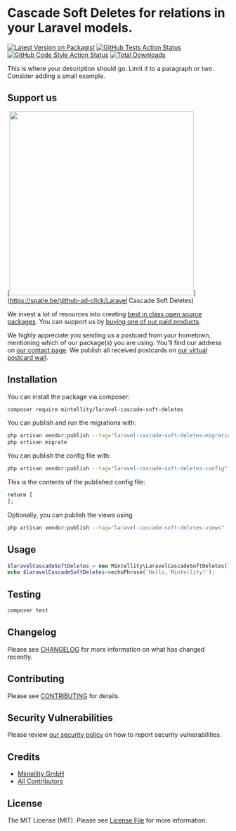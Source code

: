 # Cascade Soft Deletes for relations in your Laravel models.

[![Latest Version on Packagist](https://img.shields.io/packagist/v/mintellity/laravel-cascade-soft-deletes.svg?style=flat-square)](https://packagist.org/packages/mintellity/laravel-cascade-soft-deletes)
[![GitHub Tests Action Status](https://img.shields.io/github/actions/workflow/status/mintellity/laravel-cascade-soft-deletes/run-tests.yml?branch=main&label=tests&style=flat-square)](https://github.com/mintellity/laravel-cascade-soft-deletes/actions?query=workflow%3Arun-tests+branch%3Amain)
[![GitHub Code Style Action Status](https://img.shields.io/github/actions/workflow/status/mintellity/laravel-cascade-soft-deletes/fix-php-code-style-issues.yml?branch=main&label=code%20style&style=flat-square)](https://github.com/mintellity/laravel-cascade-soft-deletes/actions?query=workflow%3A"Fix+PHP+code+style+issues"+branch%3Amain)
[![Total Downloads](https://img.shields.io/packagist/dt/mintellity/laravel-cascade-soft-deletes.svg?style=flat-square)](https://packagist.org/packages/mintellity/laravel-cascade-soft-deletes)

This is where your description should go. Limit it to a paragraph or two. Consider adding a small example.

## Support us

[<img src="https://github-ads.s3.eu-central-1.amazonaws.com/Laravel Cascade Soft Deletes.jpg?t=1" width="419px" />](https://spatie.be/github-ad-click/Laravel Cascade Soft Deletes)

We invest a lot of resources into creating [best in class open source packages](https://spatie.be/open-source). You can support us by [buying one of our paid products](https://spatie.be/open-source/support-us).

We highly appreciate you sending us a postcard from your hometown, mentioning which of our package(s) you are using. You'll find our address on [our contact page](https://spatie.be/about-us). We publish all received postcards on [our virtual postcard wall](https://spatie.be/open-source/postcards).

## Installation

You can install the package via composer:

```bash
composer require mintellity/laravel-cascade-soft-deletes
```

You can publish and run the migrations with:

```bash
php artisan vendor:publish --tag="laravel-cascade-soft-deletes-migrations"
php artisan migrate
```

You can publish the config file with:

```bash
php artisan vendor:publish --tag="laravel-cascade-soft-deletes-config"
```

This is the contents of the published config file:

```php
return [
];
```

Optionally, you can publish the views using

```bash
php artisan vendor:publish --tag="laravel-cascade-soft-deletes-views"
```

## Usage

```php
$laravelCascadeSoftDeletes = new Mintellity\LaravelCascadeSoftDeletes();
echo $laravelCascadeSoftDeletes->echoPhrase('Hello, Mintellity!');
```

## Testing

```bash
composer test
```

## Changelog

Please see [CHANGELOG](CHANGELOG.md) for more information on what has changed recently.

## Contributing

Please see [CONTRIBUTING](CONTRIBUTING.md) for details.

## Security Vulnerabilities

Please review [our security policy](../../security/policy) on how to report security vulnerabilities.

## Credits

- [Mintellity GmbH](https://github.com/mintellity)
- [All Contributors](../../contributors)

## License

The MIT License (MIT). Please see [License File](LICENSE.md) for more information.
